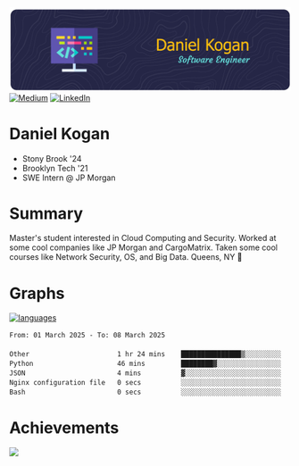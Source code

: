 ![Header](./daniel-kogan.png)
[![Medium](https://img.shields.io/badge/Medium-12100E?logo=medium&logoColor=white)](https://medium.com/@danielkoganx) [![LinkedIn](https://img.shields.io/badge/LinkedIn-%230077B5.svg?logo=linkedin&logoColor=white)](https://linkedin.com/in/danielkogan123)

# Daniel Kogan

- Stony Brook '24
- Brooklyn Tech '21
- SWE Intern @ JP Morgan

# Summary

Master's student interested in Cloud Computing and Security. Worked at some cool companies like JP Morgan and CargoMatrix. Taken some cool courses like Network Security, OS, and Big Data. Queens, NY 📍


# Graphs

<div style="width: 100%">

[![languages](https://github-readme-stats.vercel.app/api/top-langs/?username=daminals&langs_count=8&hide=html&layout=compact)](https://github-readme-stats.vercel.app/api/top-langs/?username=daminals&langs_count=8&hide=html&layout=compact)
</div>

<!--START_SECTION:waka-->

```txt
From: 01 March 2025 - To: 08 March 2025

Other                      1 hr 24 mins    ███████████████▒░░░░░░░░░   61.53 %
Python                     46 mins         ████████▓░░░░░░░░░░░░░░░░   34.18 %
JSON                       4 mins          ▓░░░░░░░░░░░░░░░░░░░░░░░░   03.33 %
Nginx configuration file   0 secs          ░░░░░░░░░░░░░░░░░░░░░░░░░   00.63 %
Bash                       0 secs          ░░░░░░░░░░░░░░░░░░░░░░░░░   00.19 %
```

<!--END_SECTION:waka-->

# Achievements 

![](https://github-profile-trophy.vercel.app/?username=daminals&theme=onestar&no-frame=true&no-bg=false&margin-w=4)
